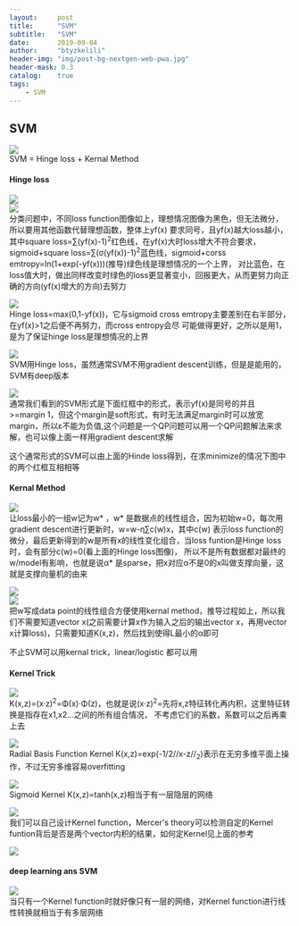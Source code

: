 ```yaml
---
layout:     post
title:      "SVM"
subtitle:   "SVM"
date:       2019-09-04
author:     "btyzkelili"
header-img: "img/post-bg-nextgen-web-pwa.jpg"
header-mask: 0.3
catalog:    true
tags:
    - SVM
---  
```

## SVM
![](/img/lhy_ml/svm-1.jpg)  
SVM = Hinge loss + Kernal Method

#### Hinge loss
![](/img/lhy_ml/svm-2.jpg)  
![](/img/lhy_ml/svm-3.jpg)  
分类问题中，不同loss function图像如上，理想情况图像为黑色，但无法微分，所以要用其他函数代替理想函数，整体上yf(x)
要求同号，且yf(x)越大loss越小，其中square loss=∑(yf(x)-1)<sup>2</sup>红色线，在yf(x)大时loss增大不符合要求，
sigmoid+square loss=∑(σ(yf(x))-1)<sup>2</sup>蓝色线，sigmoid+corss emtropy=ln(1+exp(-yf(x)))(推导)绿色线是理想情况的一个上界，
对比蓝色，在loss值大时，做出同样改变时绿色的loss更显著变小，回报更大，从而更努力向正确的方向(yf(x)增大的方向)去努力

![](/img/lhy_ml/svm-4.jpg)  
Hinge loss=max(0,1-yf(x))，它与sigmoid cross emtropy主要差别在右半部分，在yf(x)>1之后便不再努力，而cross entropy会尽
可能做得更好，之所以是用1，是为了保证hinge loss是理想情况的上界

![](/img/lhy_ml/svm-5.jpg)  
SVM用Hinge loss，虽然通常SVM不用gradient descent训练，但是是能用的，SVM有deep版本

![](/img/lhy_ml/svm-6.jpg)  
通常我们看到的SVM形式是下面红框中的形式，表示yf(x)是同号的并且>=margin 1，但这个margin是soft形式，有时无法满足margin时可以放宽margin，所以ε不能为负值,这个问题是一个QP问题可以用一个QP问题解法来求解，也可以像上面一样用gradient descent求解

这个通常形式的SVM可以由上面的Hinde loss得到，在求minimize的情况下图中的两个红框互相相等

#### Kernal Method
![](/img/lhy_ml/svm-7.jpg)  
让loss最小的一组w记为w* ，w* 是数据点的线性组合，因为初始w=0，每次用gradient descent进行更新时，w=w-η∑c(w)x，其中c(w)
表示loss function的微分，最后更新得到的w是所有x的线性变化组合，当loss funtion是Hinge loss时，会有部分c(w)=0(看上面的Hinge loss图像)，
所以不是所有数据都对最终的w/model有影响，也就是说α* 是sparse，把x对应α不是0的x叫做支撑向量，这就是支撑向量机的由来

![](/img/lhy_ml/svm-8.jpg)  
![](/img/lhy_ml/svm-9.jpg)  
把w写成data point的线性组合方便使用kernal method，推导过程如上，所以我们不需要知道vector x(之前需要计算x作为输入之后的输出vector x，再用vector x计算loss)，只需要知道K(x,z)，然后找到使得L最小的α即可

不止SVM可以用kernal trick，linear/logistic 都可以用

#### Kernel Trick
![](/img/lhy_ml/svm-10.jpg)  
K(x,z)=(x·z)<sup>2</sup>=Φ(x)·Φ(z)，也就是说(x·z)<sup>2</sup>=先将x,z特征转化再内积，这里特征转换是指存在x1,x2...之间的所有组合情况，
不考虑它们的系数，系数可以之后再乘上去

![](/img/lhy_ml/svm-11.jpg)  
Radial Basis Function Kernel K(x,z)=exp(-1/2//x-z//<sub>2</sub>)表示在无穷多维平面上操作，不过无穷多维容易overfitting

![](/img/lhy_ml/svm-12.jpg)  
Sigmoid Kernel K(x,z)=tanh(x,z)相当于有一层隐层的网络

![](/img/lhy_ml/svm-13.jpg)  
我们可以自己设计Kernel function，Mercer's theory可以检测自定的Kernel funtion背后是否是两个vector内积的结果，如何定Kernel见上面的参考

![](/img/lhy_ml/svm-14.jpg)  

#### deep learning ans SVM
![](/img/lhy_ml/svm-15.jpg)  
当只有一个Kernel function时就好像只有一层的网络，对Kernel function进行线性转换就相当于有多层网络





